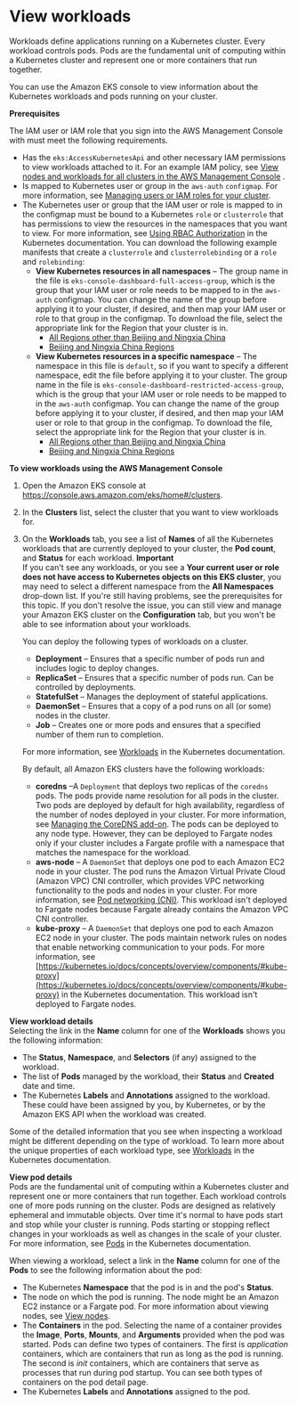 # View workloads<a name="view-workloads"></a>

Workloads define applications running on a Kubernetes cluster\. Every workload controls pods\. Pods are the fundamental unit of computing within a Kubernetes cluster and represent one or more containers that run together\.

You can use the Amazon EKS console to view information about the Kubernetes workloads and pods running on your cluster\.

**Prerequisites**

The IAM user or IAM role that you sign into the AWS Management Console with must meet the following requirements\.
+ Has the `eks:AccessKubernetesApi` and other necessary IAM permissions to view workloads attached to it\. For an example IAM policy, see [View nodes and workloads for all clusters in the AWS Management Console](security_iam_id-based-policy-examples.md#policy_example3) \.
+ Is mapped to Kubernetes user or group in the `aws-auth` `configmap`\. For more information, see [Managing users or IAM roles for your cluster](add-user-role.md)\.
+ The Kubernetes user or group that the IAM user or role is mapped to in the configmap must be bound to a Kubernetes `role` or `clusterrole` that has permissions to view the resources in the namespaces that you want to view\. For more information, see [Using RBAC Authorization](https://kubernetes.io/docs/reference/access-authn-authz/rbac/) in the Kubernetes documentation\. You can download the following example manifests that create a `clusterrole` and `clusterrolebinding` or a `role` and `rolebinding`:
  + **View Kubernetes resources in all namespaces** – The group name in the file is `eks-console-dashboard-full-access-group`, which is the group that your IAM user or role needs to be mapped to in the `aws-auth` configmap\. You can change the name of the group before applying it to your cluster, if desired, and then map your IAM user or role to that group in the configmap\. To download the file, select the appropriate link for the Region that your cluster is in\.
    + [All Regions other than Beijing and Ningxia China](https://s3.us-west-2.amazonaws.com/amazon-eks/docs/eks-console-full-access.yaml)
    + [Beijing and Ningxia China Regions](https://s3.cn-north-1.amazonaws.com.cn/amazon-eks/docs/eks-console-full-access.yaml)
  + **View Kubernetes resources in a specific namespace** – The namespace in this file is `default`, so if you want to specify a different namespace, edit the file before applying it to your cluster\. The group name in the file is `eks-console-dashboard-restricted-access-group`, which is the group that your IAM user or role needs to be mapped to in the `aws-auth` configmap\. You can change the name of the group before applying it to your cluster, if desired, and then map your IAM user or role to that group in the configmap\. To download the file, select the appropriate link for the Region that your cluster is in\.
    + [All Regions other than Beijing and Ningxia China](https://s3.us-west-2.amazonaws.com/amazon-eks/docs/eks-console-restricted-access.yaml)
    + [Beijing and Ningxia China Regions](https://s3.cn-north-1.amazonaws.com.cn/amazon-eks/docs/eks-console-restricted-access.yaml)

**To view workloads using the AWS Management Console**

1. Open the Amazon EKS console at [https://console\.aws\.amazon\.com/eks/home\#/clusters](https://console.aws.amazon.com/eks/home#/clusters)\.

1. In the **Clusters** list, select the cluster that you want to view workloads for\.

1. On the **Workloads** tab, you see a list of **Names** of all the Kubernetes workloads that are currently deployed to your cluster, the **Pod count**, and **Status** for each workload\. 
**Important**  
If you can't see any workloads, or you see a **Your current user or role does not have access to Kubernetes objects on this EKS cluster**, you may need to select a different namespace from the **All Namespaces** drop\-down list\. If you're still having problems, see the prerequisites for this topic\. If you don't resolve the issue, you can still view and manage your Amazon EKS cluster on the **Configuration** tab, but you won't be able to see information about your workloads\.

   You can deploy the following types of workloads on a cluster\.
   + **Deployment** – Ensures that a specific number of pods run and includes logic to deploy changes\.
   + **ReplicaSet** – Ensures that a specific number of pods run\. Can be controlled by deployments\.
   + **StatefulSet** – Manages the deployment of stateful applications\.
   + **DaemonSet** – Ensures that a copy of a pod runs on all \(or some\) nodes in the cluster\.
   + **Job** – Creates one or more pods and ensures that a specified number of them run to completion\.

   For more information, see [Workloads](https://kubernetes.io/docs/concepts/workloads/) in the Kubernetes documentation\.

   By default, all Amazon EKS clusters have the following workloads:
   + **coredns** –A `Deployment` that deploys two replicas of the `coredns` pods\. The pods provide name resolution for all pods in the cluster\. Two pods are deployed by default for high availability, regardless of the number of nodes deployed in your cluster\. For more information, see [Managing the CoreDNS add\-on](managing-coredns.md)\. The pods can be deployed to any node type\. However, they can be deployed to Fargate nodes only if your cluster includes a Fargate profile with a namespace that matches the namespace for the workload\.
   + **aws\-node** – A `DaemonSet` that deploys one pod to each Amazon EC2 node in your cluster\. The pod runs the Amazon Virtual Private Cloud \(Amazon VPC\) CNI controller, which provides VPC networking functionality to the pods and nodes in your cluster\. For more information, see [Pod networking \(CNI\)](pod-networking.md)\. This workload isn't deployed to Fargate nodes because Fargate already contains the Amazon VPC CNI controller\.
   + **kube\-proxy** – A `DaemonSet` that deploys one pod to each Amazon EC2 node in your cluster\. The pods maintain network rules on nodes that enable networking communication to your pods\. For more information, see [https://kubernetes.io/docs/concepts/overview/components/#kube-proxy](https://kubernetes.io/docs/concepts/overview/components/#kube-proxy) in the Kubernetes documentation\. This workload isn't deployed to Fargate nodes\. 

**View workload details**  
Selecting the link in the **Name** column for one of the **Workloads** shows you the following information:
   + The **Status**, **Namespace**, and **Selectors** \(if any\) assigned to the workload\.
   + The list of **Pods** managed by the workload, their **Status** and **Created** date and time\.
   + The Kubernetes **Labels** and **Annotations** assigned to the workload\. These could have been assigned by you, by Kubernetes, or by the Amazon EKS API when the workload was created\.

   Some of the detailed information that you see when inspecting a workload might be different depending on the type of workload\. To learn more about the unique properties of each workload type, see [Workloads](https://kubernetes.io/docs/concepts/workloads/) in the Kubernetes documentation\.

**View pod details**  
Pods are the fundamental unit of computing within a Kubernetes cluster and represent one or more containers that run together\. Each workload controls one of more pods running on the cluster\. Pods are designed as relatively ephemeral and immutable objects\. Over time it's normal to have pods start and stop while your cluster is running\. Pods starting or stopping reflect changes in your workloads as well as changes in the scale of your cluster\. For more information, see [Pods](https://kubernetes.io/docs/concepts/workloads/pods/) in the Kubernetes documentation\.

   When viewing a workload, select a link in the **Name** column for one of the **Pods** to see the following information about the pod:
   + The Kubernetes **Namespace** that the pod is in and the pod's **Status**\.
   + The node on which the pod is running\. The node might be an Amazon EC2 instance or a Fargate pod\. For more information about viewing nodes, see [View nodes](view-nodes.md)\.
   + The **Containers** in the pod\. Selecting the name of a container provides the **Image**, **Ports**, **Mounts**, and **Arguments** provided when the pod was started\. Pods can define two types of containers\. The first is *application* containers, which are containers that run as long as the pod is running\. The second is *init* containers, which are containers that serve as processes that run during pod startup\. You can see both types of containers on the pod detail page\.
   + The Kubernetes **Labels** and **Annotations** assigned to the pod\.
